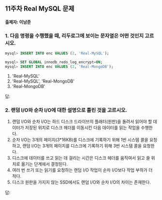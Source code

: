 ## 11주차 Real MySQL 문제
#### 출제자: 이남준

### 1. 다음 명령을 수행했을 때, 리두로그에 보이는 문자열은 어떤 것인지 고르시오.
```sql
mysql> INSERT INTO enc VALUES (2, 'Real-MySQL');

mysql> SET GLOBAL innodb_redo_log_encrypt=ON;
mysql> INSERT INTO enc VALUES (2, 'Real-MongoDB');
```

1. 'Real-MySQL'
2. 'Real-MySQL', 'Real-MongoDB'
3. 'Real-MongoDB'

답: 



### 2. 랜덤 I/O와 순차 I/O에 대한 설명으로 틀린 것을 고르시오.
1. 랜덤 I/O와 순차 I/O는 하드 디스크 드라이브의 플래터(원판)을 돌려서 읽어야 할 데이터가 저장된 위치로 디스크 헤더를 이동시킨 다음 데이터를 읽는 작업을 수행한다.
2. 순차 I/O는 3개의 페이지(3*16KB)를 디스크에 기록하기 위해 1번 시스템 콜을 요청하고, 랜덤 I/O는 3개의 페이지를 디스크에 기록하기 위해 3번 시스템 콜을 요청한다.
3. 디스크에 데이터를 쓰고 읽는 데 걸리는 시간은 디스크 헤더를 움직여서 읽고 쓸 위치로 옮기는 단계에서 결정된다.
4. 여러 번 쓰기 또는 읽기를 요청하는 랜덤 I/O 작업이 순차 I/O보다 작업 부하가 더 적다.
5. 디스크 원판을 가지지 않는 SSD에서도 랜덤 I/O와 순차 I/O의 차이는 존재한다.

답: 